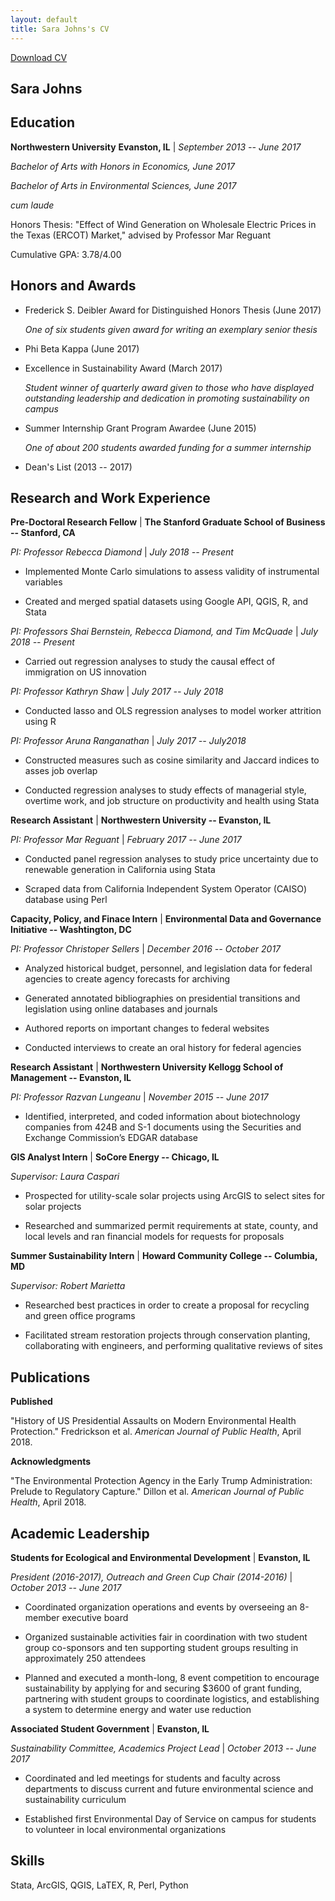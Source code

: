 ```yaml
---
layout: default
title: Sara Johns's CV 
---
```


<a href="assets/johns_cv_111518.pdf" class="download" title="Download CV as PDF">Download CV</a>

## Sara Johns

## Education

**Northwestern University**     **Evanston, IL** | *September 2013 -- June 2017*

*Bachelor of Arts with Honors in Economics, June 2017*    

*Bachelor of Arts in Environmental Sciences, June 2017*

*cum laude*

Honors Thesis: "Effect of Wind Generation on Wholesale Electric Prices in the Texas (ERCOT) Market," advised by Professor Mar Reguant

Cumulative GPA: 3.78/4.00

## Honors and Awards

- Frederick S. Deibler Award for Distinguished Honors Thesis (June 2017) 

  *One of six students given award for writing an exemplary senior thesis* 

- Phi Beta Kappa (June 2017) 

- Excellence in Sustainability Award (March 2017) 

  *Student winner of quarterly award given to those who have displayed outstanding leadership and dedication in promoting sustainability on campus*

- Summer Internship Grant Program Awardee (June 2015)

  *One of about 200 students awarded funding for a summer internship*

- Dean's List (2013 -- 2017)

## Research and Work Experience

**Pre-Doctoral Research Fellow** | **The Stanford Graduate School of Business -- Stanford, CA**

*PI: Professor Rebecca Diamond* | *July 2018 -- Present*

- Implemented Monte Carlo simulations to assess validity of instrumental variables

- Created and merged spatial datasets using Google API, QGIS, R, and Stata

*PI: Professors Shai Bernstein, Rebecca Diamond, and Tim McQuade* | *July 2018 -- Present*

- Carried out regression analyses to study the causal effect of immigration on US innovation

*PI: Professor Kathryn Shaw* | *July 2017 -- July 2018*

- Conducted lasso and OLS regression analyses to model worker attrition using R

*PI: Professor Aruna Ranganathan* | *July 2017 -- July2018*

- Constructed measures such as cosine similarity and Jaccard indices to asses job overlap

- Conducted regression analyses to study effects of managerial style, overtime work, and job structure on productivity and health using Stata

**Research Assistant** | **Northwestern University -- Evanston, IL**

*PI: Professor Mar Reguant* | *February 2017 -- June 2017*

- Conducted panel regression analyses to study price uncertainty due to renewable generation in California using Stata 

- Scraped data from California Independent System Operator (CAISO) database using Perl 

**Capacity, Policy, and Finace Intern** | **Environmental Data and Governance Initiative -- Washtington, DC**
 
*PI: Professor Christoper Sellers* | *December 2016 -- October 2017*

- Analyzed historical budget, personnel, and legislation data for federal agencies to create agency forecasts for archiving 

- Generated annotated bibliographies on presidential transitions and legislation using online databases and journals

- Authored reports on important changes to federal websites

- Conducted interviews to create an oral history for federal agencies

**Research Assistant** | **Northwestern University Kellogg School of Management -- Evanston, IL**

*PI: Professor Razvan Lungeanu* | *November 2015 -- June 2017*

- Identified, interpreted, and coded information about biotechnology companies from 424B and S-1 documents using the Securities and Exchange Commission’s EDGAR database  

**GIS Analyst Intern** | **SoCore Energy -- Chicago, IL**

*Supervisor: Laura Caspari*

- Prospected for utility-scale solar projects using ArcGIS to select sites for solar projects 

- Researched and summarized permit requirements at state, county, and local levels and ran financial models for requests for proposals

**Summer Sustainability Intern** | **Howard Community College -- Columbia, MD**

*Supervisor: Robert Marietta*

- Researched best practices in order to create a proposal for recycling and green office programs

- Facilitated stream restoration projects through conservation planting, collaborating with engineers, and performing qualitative reviews of sites

## Publications

**Published**

"History of US Presidential Assaults on Modern Environmental Health Protection." Fredrickson et al. *American Journal of Public Health*, April 2018.

**Acknowledgments**

"The Environmental Protection Agency in the Early Trump Administration: Prelude to Regulatory Capture." Dillon et al. *American Journal of Public Health*, April 2018. 

## Academic Leadership 

**Students for Ecological and Environmental Development** | **Evanston, IL**

*President (2016-2017), Outreach and Green Cup Chair (2014-2016)* | *October 2013 -- June 2017*

- Coordinated organization operations and events by overseeing an 8-member executive board 

- Organized sustainable activities fair in coordination with two student group co-sponsors and ten supporting student groups resulting in approximately 250 attendees 

- Planned and executed a month-long, 8 event competition to encourage sustainability by applying for and securing $3600 of grant funding, partnering with student groups to coordinate logistics, and establishing a system to determine energy and water use reduction

**Associated Student Government** | **Evanston, IL**

*Sustainability Committee, Academics Project Lead* | *October 2013 -- June 2017*

- Coordinated and led meetings for students and faculty across departments to discuss current and future environmental science and sustainability curriculum

- Established first Environmental Day of Service on campus for students to volunteer in local environmental organizations

## Skills

Stata, ArcGIS, QGIS, LaTEX, R, Perl, Python
